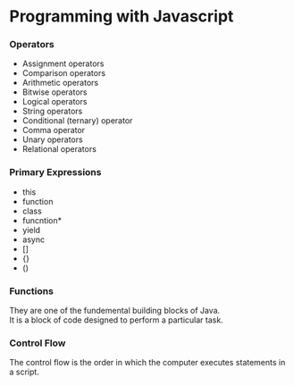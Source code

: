 # Programming with Javascript

### Operators 

* Assignment operators
* Comparison operators
* Arithmetic operators
* Bitwise operators
* Logical operators
* String operators
* Conditional (ternary) operator
* Comma operator
* Unary operators
* Relational operators

### Primary Expressions 

* this
* function
* class
* funcntion*
* yield
* async 
* []
* {}
* ()

### Functions 

They are one of the fundemental building blocks of Java. <br>
It is a block of code designed to perform a particular task.

### Control Flow

The control flow is the order in which the computer executes statements in a script.
